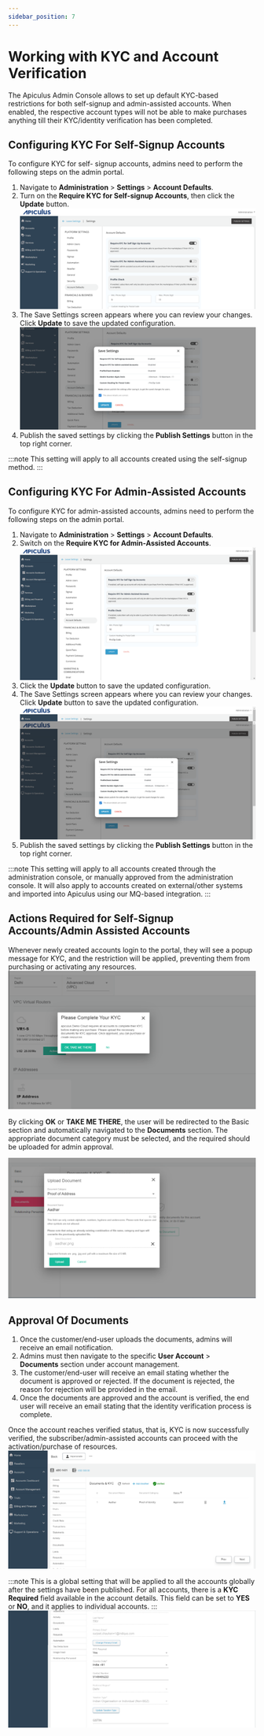 ```yaml
---
sidebar_position: 7
---
```

# Working with KYC and Account Verification

The Apiculus Admin Console allows to set up default KYC-based restrictions for both self-signup and admin-assisted accounts. When enabled, the respective account types will not be able to make purchases anything till their KYC/identity verification has been completed.

## Configuring KYC For Self-Signup Accounts

To configure KYC for self- signup accounts, admins need to perform the following steps on the admin portal.

1. Navigate to **Administration** > **Settings** > **Account Defaults**.
2. Turn on the **Require KYC for Self-signup Accounts**, then click the **Update** button.![Working with KYC and Account Verification](img/KYC1.png)
3. The Save Settings screen appears where you can review your changes. Click **Update** to save the updated configuration.![Working with KYC and Account Verification](img/KYC2.png)
4. Publish the saved settings by clicking the **Publish Settings** button in the top right corner.

:::note
This setting will apply to all accounts created using the self-signup method.
:::

## Configuring KYC For Admin-Assisted Accounts

To configure KYC for admin-assisted accounts, admins need to perform the following steps on the admin portal.

1. Navigate to **Administration** > **Settings** > **Account Defaults**.
2. Switch on the **Require KYC for Admin-Assisted Accounts**.![Working with KYC and Account Verification](img/KYC3.png)
3. Click the **Update** button to save the updated configuration.
4. The Save Settings screen appears where you can review your changes. Click **Update** button to save the updated configuration.![Working with KYC and Account Verification](img/KYC4.png)
5. Publish the saved settings by clicking the **Publish Settings** button in the top right corner.

:::note
This setting will apply to all accounts created through the administration console, or manually approved from the administration console. It will also apply to accounts created on external/other systems and imported into Apiculus using our MQ-based integration.
:::
## Actions Required for Self-Signup Accounts/Admin Assisted Accounts

Whenever newly created accounts login to the portal, they will see a popup message for KYC, and the restriction will be applied, preventing them from purchasing or activating any resources.
![Working with KYC and Account Verification](img/KYC5.png)

By clicking **OK** or **TAKE ME THERE**, the user will be redirected to the Basic section and automatically navigated to the **Documents** section. The appropriate document category must be selected, and the required should be uploaded for admin approval.

![Working with KYC and Account Verification](img/KYC6.png)

## Approval Of Documents

1. Once the customer/end-user uploads the documents, admins will receive an email notification.
2. Admins must then navigate to the specific **User Account** > **Documents** section under account management.
3. The customer/end-user will receive an email stating whether the document is approved or rejected. If the document is rejected, the reason for rejection will be provided in the email.
4. Once the documents are approved and the account is verified, the end user will receive an email stating that the identity verification process is complete.

Once the account reaches verified status, that is, KYC is now successfully verified, the subscriber/admin-assisted accounts can proceed with the activation/purchase of resources.
![Working with KYC and Account Verification](img/KYC7.png)

:::note
This is a global setting that will be applied to all the accounts globally after the settings have been published. For all accounts, there is a **KYC Required** field available in the account details. This field can be set to **YES** or **NO**, and it applies to individual accounts.
:::
![Working with KYC and Account Verification](img/KYC8.png)




